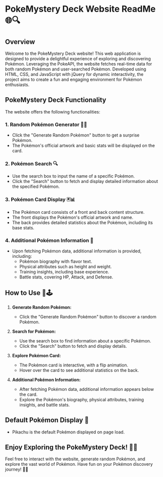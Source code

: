 # PokeMystery Deck Website ReadMe 🌐🔍

## Overview

Welcome to the PokeMystery Deck website! This web application is designed to provide a delightful experience of exploring and discovering Pokémon. Leveraging the PokeAPI, the website fetches real-time data for both random Pokémon and user-searched Pokémon. Developed using HTML, CSS, and JavaScript with jQuery for dynamic interactivity, the project aims to create a fun and engaging environment for Pokémon enthusiasts.

## PokeMystery Deck Functionality

The website offers the following functionalities:

### 1. Random Pokémon Generator 🎲🐾

- Click the "Generate Random Pokémon" button to get a surprise Pokémon.
- The Pokémon's official artwork and basic stats will be displayed on the card.

### 2. Pokémon Search 🔍

- Use the search box to input the name of a specific Pokémon.
- Click the "Search" button to fetch and display detailed information about the specified Pokémon.

### 3. Pokémon Card Display 🃏📊

- The Pokémon card consists of a front and back content structure.
- The front displays the Pokémon's official artwork and name.
- The back provides detailed statistics about the Pokémon, including its base stats.

### 4. Additional Pokémon Information 📜

- Upon fetching Pokémon data, additional information is provided, including:
  - Pokémon biography with flavor text.
  - Physical attributes such as height and weight.
  - Training insights, including base experience.
  - Battle stats, covering HP, Attack, and Defense.

## How to Use 🤔🕹️

1. **Generate Random Pokémon:**

   - Click the "Generate Random Pokémon" button to discover a random Pokémon.

2. **Search for Pokémon:**

   - Use the search box to find information about a specific Pokémon.
   - Click the "Search" button to fetch and display details.

3. **Explore Pokémon Card:**

   - The Pokémon card is interactive, with a flip animation.
   - Hover over the card to see additional statistics on the back.

4. **Additional Pokémon Information:**
   - After fetching Pokémon data, additional information appears below the card.
   - Explore the Pokémon's biography, physical attributes, training insights, and battle stats.

## Default Pokémon Display 🌟

- Pikachu is the default Pokémon displayed on page load.

## Enjoy Exploring the PokeMystery Deck! 🚀👾

Feel free to interact with the website, generate random Pokémon, and explore the vast world of Pokémon. Have fun on your Pokémon discovery journey! 🌈🌐
